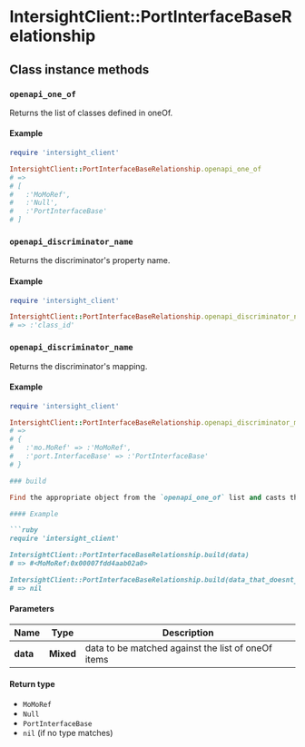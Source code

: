 # IntersightClient::PortInterfaceBaseRelationship

## Class instance methods

### `openapi_one_of`

Returns the list of classes defined in oneOf.

#### Example

```ruby
require 'intersight_client'

IntersightClient::PortInterfaceBaseRelationship.openapi_one_of
# =>
# [
#   :'MoMoRef',
#   :'Null',
#   :'PortInterfaceBase'
# ]
```

### `openapi_discriminator_name`

Returns the discriminator's property name.

#### Example

```ruby
require 'intersight_client'

IntersightClient::PortInterfaceBaseRelationship.openapi_discriminator_name
# => :'class_id'
```

### `openapi_discriminator_name`

Returns the discriminator's mapping.

#### Example

```ruby
require 'intersight_client'

IntersightClient::PortInterfaceBaseRelationship.openapi_discriminator_mapping
# =>
# {
#   :'mo.MoRef' => :'MoMoRef',
#   :'port.InterfaceBase' => :'PortInterfaceBase'
# }

### build

Find the appropriate object from the `openapi_one_of` list and casts the data into it.

#### Example

```ruby
require 'intersight_client'

IntersightClient::PortInterfaceBaseRelationship.build(data)
# => #<MoMoRef:0x00007fdd4aab02a0>

IntersightClient::PortInterfaceBaseRelationship.build(data_that_doesnt_match)
# => nil
```

#### Parameters

| Name | Type | Description |
| ---- | ---- | ----------- |
| **data** | **Mixed** | data to be matched against the list of oneOf items |

#### Return type

- `MoMoRef`
- `Null`
- `PortInterfaceBase`
- `nil` (if no type matches)


